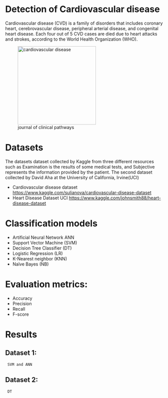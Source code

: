 # Detection of Cardiovascular disease
Cardiovascular disease (CVD) is a family of disorders that includes coronary heart, cerebrovascular disease, peripheral
arterial disease, and congenital heart disease. Each four out of 5 CVD cases are died due to heart attacks and strokes,
according to the World Health Organization (WHO).

<figure>
  <img width="250"  alt="cardiovascular disease" src="https://user-images.githubusercontent.com/29495885/115125597-ea21d880-9fd1-11eb-9ba6-e142ef38d235.png">
  <figcaption>journal of clinical pathways</figcaption>
</figure>


# Datasets
The datasets dataset collected by Kaggle from three different resources such as Examination is the results of some medical tests, and Subjective represents the information provided by the patient. The second dataset collected by David Aha at the University of California, Irvine(UCI)

  - Cardiovascular disease dataset 
    https://www.kaggle.com/sulianova/cardiovascular-disease-dataset
   - Heart Disease Dataset UCI https://www.kaggle.com/johnsmith88/heart-disease-dataset

# Classification models 
  - Artificial Neural Network ANN
  - Support Vector Machine (SVM)
  - Decision Tree Classifier (DT)
  - Logistic Regression (LR)
  - K-Nearest neighbor (KNN)
  - Naïve Bayes (NB)


# Evaluation metrics: 
  - Accuracy 
  - Precision
  - Recall
  - F-score
# Results
  ## Dataset 1:
     SVM and ANN
  ## Dataset 2:
     DT
 

